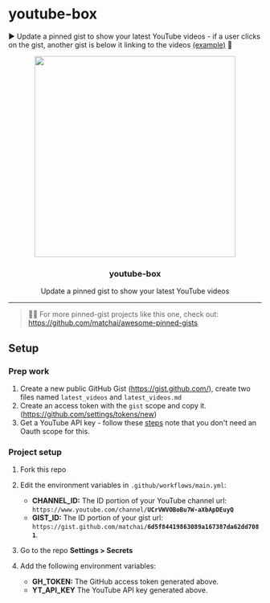 # youtube-box
▶ Update a pinned gist to show your latest YouTube videos - if a user clicks on the gist, another gist is below it linking to the videos [(example)](https://gist.github.com/SinaKhalili/dc3d0f7a3cd13207770a4debbb902d1d) 🤗 

<p align="center">
  <img width="400" src="https://raw.githubusercontent.com/SinaKhalili/youtube-box/master/images/youtube-box.png">
  <h3 align="center">youtube-box</h3>
  <p align="center">Update a pinned gist to show your latest YouTube videos</p>
</p>


---

> 📌✨ For more pinned-gist projects like this one, check out: https://github.com/matchai/awesome-pinned-gists

## Setup

### Prep work

1. Create a new public GitHub Gist (https://gist.github.com/), create two files named `latest_videos` and `latest_videos.md`
1. Create an access token with the `gist` scope and copy it. (https://github.com/settings/tokens/new)
1. Get a YouTube API key - follow these [steps](https://developers.google.com/youtube/v3/getting-started) note that you don't need an Oauth scope for this.

### Project setup

1. Fork this repo
1. Edit the environment variables in `.github/workflows/main.yml`:

   - **CHANNEL_ID:** The ID portion of your YouTube channel url: `https://www.youtube.com/channel/`**`UCrVWVOBoBu7W-aXbApDEuyQ`**
   - **GIST_ID:** The ID portion of your gist url: `https://gist.github.com/matchai/`**`6d5f84419863089a167387da62dd7081`**.

1. Go to the repo **Settings > Secrets**
1. Add the following environment variables:
   - **GH_TOKEN:** The GitHub access token generated above.
   - **YT_API_KEY** The YouTube API key generated above.
